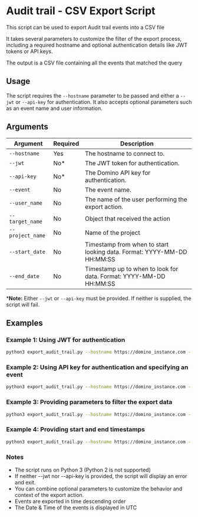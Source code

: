 # Audit trail - CSV Export Script

This script can be used to export Audit trail events into a CSV file

It takes several parameters to customize the filter of the export process, including a required hostname and optional authentication details like JWT tokens or API keys.

The output is a CSV file containing all the events that matched the query

## Usage

The script requires the `--hostname` parameter to be passed and either a `--jwt` or `--api-key` for authentication. It also accepts optional parameters such as an event name and user information.

## Arguments

| Argument         | Required | Description                                                            |
|------------------|----------|------------------------------------------------------------------------|
| `--hostname`     | Yes      | The hostname to connect to.                                            |
| `--jwt`          | No*      | The JWT token for authentication.                                      |
| `--api-key`      | No*      | The Domino API key for authentication.                                 |
| `--event`        | No       | The event name.                                                        |
| `--user_name`    | No       | The name of the user performing the export action.                     |
| `--target_name`  | No       | Object that received the action                                        |
| `--project_name` | No       | Name of the project                                                    |
| `--start_date`   | No       | Timestamp from when to start looking data. Format: YYYY-MM-DD HH:MM:SS |
| `--end_date`     | No       | Timestamp up to when to look for data. Format: YYYY-MM-DD HH:MM:SS     |

***Note:** Either `--jwt` or `--api-key` must be provided. If neither is supplied, the script will fail.

## Examples

### Example 1: Using JWT for authentication

```bash
python3 export_audit_trail.py --hostname https://domino_instance.com --jwt my-jwt-token
```

### Example 2: Using API key for authentication and specifying an event
```bash
python3 export_audit_trail.py --hostname https://domino_instance.com --api-key my-api-key --event "Create Dataset"
```

### Example 3: Providing parameters to filter the export data
```bash
python3 export_audit_trail.py --hostname https://domino_instance.com --jwt my-jwt-token --user_name "Alice" --event "Create Dataset"
```

### Example 4: Providing start and end timestamps
```bash
python3 export_audit_trail.py --hostname https://domino_instance.com --jwt my-jwt-token --start_date "2024-10-18 14:10:04" --end_date "2024-10-22 09:04:33"
```

### Notes
* The script runs on Python 3 (Python 2 is not supported)
* If neither --jwt nor --api-key is provided, the script will display an error and exit.
* You can combine optional parameters to customize the behavior and context of the export action.
* Events are exported in time descending order
* The Date & Time of the events is displayed in UTC
